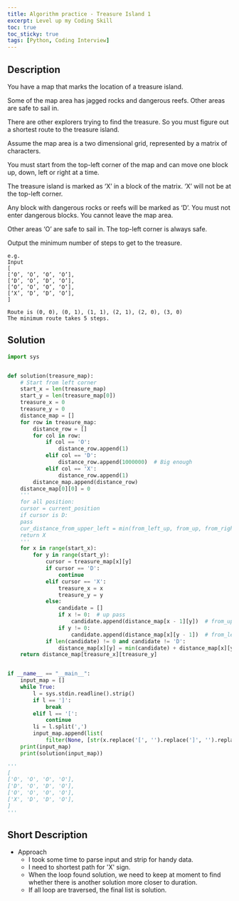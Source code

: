 ```yaml
---
title: Algorithm practice - Treasure Island 1
excerpt: Level up my Coding Skill
toc: true
toc_sticky: true
tags: [Python, Coding Interview]
---
```


Description
-------

You have a map that marks the location of a treasure island. 

Some of the map area has jagged rocks and dangerous reefs. Other areas are safe to sail in.

There are other explorers trying to find the treasure. So you must figure out a shortest route to the treasure island.

Assume the map area is a two dimensional grid, represented by a matrix of characters.

You must start from the top-left corner of the map and can move one block up, down, left or right at a time.

The treasure island is marked as ‘X’ in a block of the matrix. ‘X’ will not be at the top-left corner.

Any block with dangerous rocks or reefs will be marked as ‘D’. You must not enter dangerous blocks. You cannot leave the map area.

Other areas ‘O’ are safe to sail in. The top-left corner is always safe.

Output the minimum number of steps to get to the treasure.

```
e.g.
Input
[
[‘O’, ‘O’, ‘O’, ‘O’],
[‘D’, ‘O’, ‘D’, ‘O’],
[‘O’, ‘O’, ‘O’, ‘O’],
[‘X’, ‘D’, ‘D’, ‘O’],
]
```

```
Route is (0, 0), (0, 1), (1, 1), (2, 1), (2, 0), (3, 0) 
The minimum route takes 5 steps.
```

Solution
-----------

```Python
import sys


def solution(treasure_map):
    # Start from left corner
    start_x = len(treasure_map)
    start_y = len(treasure_map[0])
    treasure_x = 0
    treasure_y = 0
    distance_map = []
    for row in treasure_map:
        distance_row = []
        for col in row:
            if col == 'O':
                distance_row.append(1)
            elif col == 'D':
                distance_row.append(1000000)  # Big enough
            elif col == 'X':
                distance_row.append(1)
        distance_map.append(distance_row)
    distance_map[0][0] = 0
    '''
    for all position:
    cursor = current_position
    if cursor is D:
    pass
    cur_distance_from_upper_left = min(from_left_up, from_up, from_right_up, from_left)
    return X 
    '''
    for x in range(start_x):
        for y in range(start_y):
            cursor = treasure_map[x][y]
            if cursor == 'D':
                continue
            elif cursor == 'X':
                treasure_x = x
                treasure_y = y
            else:
                candidate = []
                if x != 0:  # up pass
                    candidate.append(distance_map[x - 1][y])  # from_up
                if y != 0:
                    candidate.append(distance_map[x][y - 1])  # from_left
            if len(candidate) != 0 and candidate != 'D':
                distance_map[x][y] = min(candidate) + distance_map[x][y]
    return distance_map[treasure_x][treasure_y]


if __name__ == "__main__":
    input_map = []
    while True:
        l = sys.stdin.readline().strip()
        if l == ']':
            break
        elif l == '[':
            continue
        li = l.split(',')
        input_map.append(list(
            filter(None, [str(x.replace('[', '').replace(']', '').replace("'", "").strip()) for x in li])))
    print(input_map)
    print(solution(input_map))

'''
[
['O', 'O', 'O', 'O'],
['D', 'O', 'D', 'O'],
['O', 'O', 'O', 'O'],
['X', 'D', 'D', 'O'],
]
'''


```

Short Description
----------

- Approach
  - I took some time to parse input and strip for handy data.
  - I need to shortest path for 'X' sign.
  - When the loop found solution, we need to keep at moment to find whether there is another solution more closer to duration.
  - If all loop are traversed, the final list is solution.